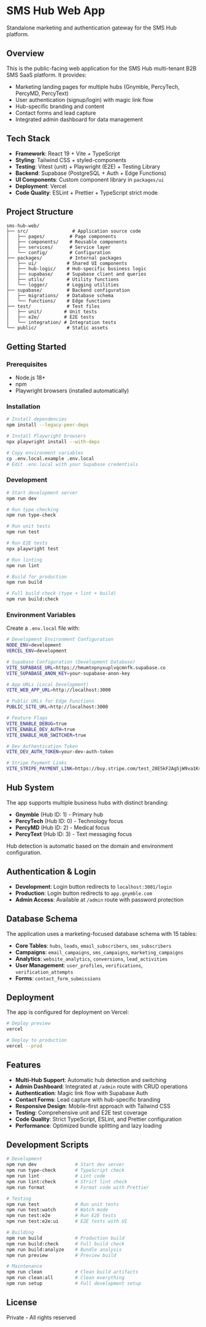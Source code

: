 # SMS Hub Web App

Standalone marketing and authentication gateway for the SMS Hub platform.

## Overview

This is the public-facing web application for the SMS Hub multi-tenant B2B SMS SaaS platform. It provides:

- Marketing landing pages for multiple hubs (Gnymble, PercyTech, PercyMD, PercyText)
- User authentication (signup/login) with magic link flow
- Hub-specific branding and content
- Contact forms and lead capture
- Integrated admin dashboard for data management

## Tech Stack

- **Framework**: React 19 + Vite + TypeScript
- **Styling**: Tailwind CSS + styled-components
- **Testing**: Vitest (unit) + Playwright (E2E) + Testing Library
- **Backend**: Supabase (PostgreSQL + Auth + Edge Functions)
- **UI Components**: Custom component library in `packages/ui`
- **Deployment**: Vercel
- **Code Quality**: ESLint + Prettier + TypeScript strict mode

## Project Structure

```
sms-hub-web/
├── src/                # Application source code
│   ├── pages/         # Page components
│   ├── components/    # Reusable components
│   ├── services/      # Service layer
│   └── config/        # Configuration
├── packages/          # Internal packages
│   ├── ui/           # Shared UI components
│   ├── hub-logic/    # Hub-specific business logic
│   ├── supabase/     # Supabase client and queries
│   ├── utils/        # Utility functions
│   └── logger/       # Logging utilities
├── supabase/         # Backend configuration
│   ├── migrations/   # Database schema
│   └── functions/    # Edge functions
├── test/             # Test files
│   ├── unit/        # Unit tests
│   ├── e2e/         # E2E tests
│   └── integration/ # Integration tests
└── public/           # Static assets
```

## Getting Started

### Prerequisites

- Node.js 18+
- npm
- Playwright browsers (installed automatically)

### Installation

```bash
# Install dependencies
npm install --legacy-peer-deps

# Install Playwright browsers
npx playwright install --with-deps

# Copy environment variables
cp .env.local.example .env.local
# Edit .env.local with your Supabase credentials
```

### Development

```bash
# Start development server
npm run dev

# Run type checking
npm run type-check

# Run unit tests
npm run test

# Run E2E tests
npx playwright test

# Run linting
npm run lint

# Build for production
npm run build

# Full build check (type + lint + build)
npm run build:check
```

### Environment Variables

Create a `.env.local` file with:

```bash
# Development Environment Configuration
NODE_ENV=development
VERCEL_ENV=development

# Supabase Configuration (Development Database)
VITE_SUPABASE_URL=https://hmumtnpnyxuplvqcmnfk.supabase.co
VITE_SUPABASE_ANON_KEY=your-supabase-anon-key

# App URLs (Local Development)
VITE_WEB_APP_URL=http://localhost:3000

# Public URLs for Edge Functions
PUBLIC_SITE_URL=http://localhost:3000

# Feature Flags
VITE_ENABLE_DEBUG=true
VITE_ENABLE_DEV_AUTH=true
VITE_ENABLE_HUB_SWITCHER=true

# Dev Authentication Token
VITE_DEV_AUTH_TOKEN=your-dev-auth-token

# Stripe Payment Links
VITE_STRIPE_PAYMENT_LINK=https://buy.stripe.com/test_28E5kF2Ag5jW9va1Ks3ZK0c
```

## Hub System

The app supports multiple business hubs with distinct branding:

- **Gnymble** (Hub ID: 1) - Primary hub
- **PercyTech** (Hub ID: 0) - Technology focus
- **PercyMD** (Hub ID: 2) - Medical focus
- **PercyText** (Hub ID: 3) - Text messaging focus

Hub detection is automatic based on the domain and environment configuration.

## Authentication & Login

- **Development**: Login button redirects to `localhost:3001/login`
- **Production**: Login button redirects to `app.gnymble.com`
- **Admin Access**: Available at `/admin` route with password protection

## Database Schema

The application uses a marketing-focused database schema with 15 tables:

- **Core Tables**: `hubs`, `leads`, `email_subscribers`, `sms_subscribers`
- **Campaigns**: `email_campaigns`, `sms_campaigns`, `marketing_campaigns`
- **Analytics**: `website_analytics`, `conversions`, `lead_activities`
- **User Management**: `user_profiles`, `verifications`, `verification_attempts`
- **Forms**: `contact_form_submissions`

## Deployment

The app is configured for deployment on Vercel:

```bash
# Deploy preview
vercel

# Deploy to production
vercel --prod
```

## Features

- **Multi-Hub Support**: Automatic hub detection and switching
- **Admin Dashboard**: Integrated at `/admin` route with CRUD operations
- **Authentication**: Magic link flow with Supabase Auth
- **Contact Forms**: Lead capture with hub-specific branding
- **Responsive Design**: Mobile-first approach with Tailwind CSS
- **Testing**: Comprehensive unit and E2E test coverage
- **Code Quality**: Strict TypeScript, ESLint, and Prettier configuration
- **Performance**: Optimized bundle splitting and lazy loading

## Development Scripts

```bash
# Development
npm run dev              # Start dev server
npm run type-check       # TypeScript check
npm run lint             # Lint code
npm run lint:check       # Strict lint check
npm run format           # Format code with Prettier

# Testing
npm run test             # Run unit tests
npm run test:watch       # Watch mode
npm run test:e2e         # Run E2E tests
npm run test:e2e:ui      # E2E tests with UI

# Building
npm run build            # Production build
npm run build:check      # Full build check
npm run build:analyze    # Bundle analysis
npm run preview          # Preview build

# Maintenance
npm run clean            # Clean build artifacts
npm run clean:all        # Clean everything
npm run setup            # Full development setup
```

## License

Private - All rights reserved